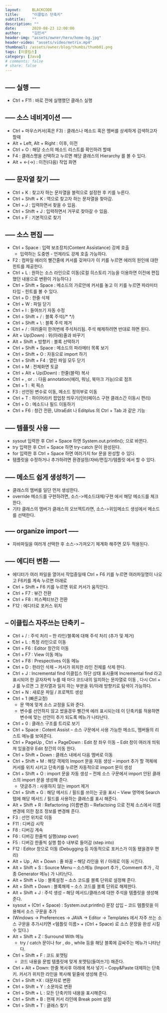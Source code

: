 ```yaml
---
layout:     BLACKCODE
title:      "이클립스 단축키"
subtitle:   ""
description: ""
date:       2020-08-23 12:00:00
author:     "김민서"
header-img: "assets/owner/hero/home-bg.jpg"
header-video: "assets/video/metrix.mp4"
thumbnail: /assets/owner/blog/thumbs/thumb01.png
tags: [이클립스]
category: [Java]
# comments: false
# share: false
---
```


## —– 실행 —–
- Ctrl + F11 : 바로 전에 실행했던 클래스 실행

## —– 소스 네비게이션 —–
- Ctrl + 마우스커서(혹은 F3) : 클래스나 메소드 혹은 멤버를 상세하게 검색하고자 할때
- Alt + Left, Alt + Right : 이후, 이전
- Ctrl + O : 해당 소스의 메소드 리스트를 확인하려 할때
- F4 : 클래스명을 선택하고 누르면 해당 클래스의 Hierarchy 를 볼 수 있다.
- Alt + <-(->) : 이전(다음) 작업 화면
## —– 문자열 찾기 —–
- Ctrl + K : 찾고자 하는 문자열을 블럭으로 설정한 후 키를 누른다.
- Ctrl + Shift + K : 역으로 찾고자 하는 문자열을 찾아감.
- Ctrl + J : 입력하면서 찾을 수 있음.
- Ctrl + Shift + J : 입력하면서 거꾸로 찾아갈 수 있음.
- Ctrl + F : 기본적으로 찾기
## —– 소스 편집 —–
- Ctrl + Space : 입력 보조장치(Content Assistance) 강제 호출
    - 입력하는 도중엔 - 언제라도 강제 호출 가능하다.
- F2 : 컴파일 에러의 빨간줄에 커서를 갖져다가 이 키를 누르면 에러의 원인에 대한  힌트를 제공한다.
- Ctrl + L : 원하는 소스 라인으로 이동(로컬 히스토리 기능을 이용하면 이전에 편집했던 내용으로 변환이 가능하다.)
- Ctrl + Shift + Space : 메소드의 가로안에 커서를 놓고 이 키를 누르면 파라미터 타입 - 힌트를 볼 수 있다.
- Ctrl + D : 한줄 삭제
- Ctrl + W : 파일 닫기
- Ctrl + I : 들여쓰기 자동 수정
- Ctrl + Shift + / : 블록 주석(/* */)
- Ctrl + Shift + \ : 블록 주석 제거
- Ctrl + / : 여러줄이 한꺼번에 주석처리됨. 주석 해제하려면 반대로 하면 된다.
- Alt + Up(Down) : 위(아래)줄과 바꾸기
- Alt + Shift + 방향키 : 블록 선택하기
- Ctrl + Shift + Space : 메소드의 파라메터 목록 보기
- Ctrl + Shift + O : 자동으로 import 하기
- Ctrl + Shift + F4 : 열린 파일 모두 닫기
- Ctrl + M : 전체화면 토글
- Ctrl + Alt + Up(Down) : 한줄(블럭) 복사
- Ctrl + , or . : 다음 annotation(에러, 워닝, 북마크 가능)으로 점프
- Ctrl + 1 : 퀵 픽스
- F3 : 선언된 변수로 이동, 메소드 정의부로 이동
- Ctrl + T : 하이어라키 팝업창 띄우기(인터페이스 구현 클래스간 이동시 편리)
- Ctrl + O : 메소드나 필드 이동하기
- Ctrl + F6 : 창간 전환, UltraEdit 나 Editplus 의 Ctrl + Tab 과 같은 기능
## —– 템플릿 사용 —–
- sysout 입력한 후 Ctrl + Space 하면 System.out.println(); 으로 바뀐다.
- try 입력한 후 Ctrl + Space 하면 try-catch 문이 완성된다.
- for 입력한 후 Ctrl + Space 하면 여러가지 for 문을 완성할 수 있다.
- 템플릿을 수정하거나 추가하려면 환경설정/자바/편집기/템플릿 에서 할 수 있다.
## —– 메소드 쉽게 생성하기 —–
- 클래스의 멤버를 일단 먼저 생성한다.
- override 메소드를 구현하려면, 소스->메소드대체/구현 에서 해당 메소드를 체크한다.
- 기타 클래스의 멤버가 클래스의 오브젝트라면, 소스->위임메소드 생성에서 메소드를 선택한다.
## —– organize import —–
- 자바파일을 여러개 선택한 후 소스->가져오기 체계화 해주면 모두 적용된다.
## —– 에디터 변환 —–
- 에디터가 여러 파일을 열어서 작업중일때 Ctrl + F6 키를 누르면 여러파일명이 나오고 F6키를 계속 누르면 아래로
- Ctrl + Shift + F6 키를 누르면 위로 커서가 움직인다.
- Ctrl + F7 : 뷰간 전환
- Ctrl + F8 : 퍼스펙티브간 전환
- F12 : 에디터로 포커스 위치
## – 이클립스 자주쓰는 단축키 –
- Ctrl + / : 주석 처리 – 한 라인/블록에 대해 주석 처리 (추가 및 제거)
- Ctrl + L : 특정 라인으로 이동
- Ctrl + F6 : Editor 창간의 이동
- Ctrl + F7 : View 이동 메뉴
- Ctrl + F8 : Prespectives 이동 메뉴
- Ctrl + D : 한라인 삭제 – 커서가 위치한 라인 전체를 삭제 한다.
- Ctrl + J : Incremental find 이클립스 하단 상태 표시줄에 Incremental find 라고 표시되어 한 글자자씩 누를 때 마다 코드내의 일치하는 문자열로 이동 , 다시 Ctrl + J 를 누르면 그 문자열과 일치 하는 부분을 위/아래 방향키로 탐색이 가능하다.
- Ctrl + N : 새로운 파일 / 프로젝트 생성
- Ctrl + 1 (빠른교정) 
    - 문 맥에 맞게 소스 교정을 도와 준다. 
    - 변수를 선언하지 않고 썼을경우 빨간색 에러 표시되는데 이 단축키를 적용하면 변수에 맞는 선언이 추가 되도록 메뉴가 나타난다.
- Ctrl + 0 : 클래스 구조를 트리로 보기
- Ctrl + Space :  Cotent Assist – 소스 구문에서 사용 가능한 메소드, 멤버들의 리스트 메뉴를 보여준다.
- Ctrl + PageUp , Ctrl + PageDown : Edit 창 좌우 이동 
    – Edit 창이 여러개 띄워져 있을경우 Edit 창간의 이동 한다.
- Ctrl + Shift + Down : 클래스 내에서 다음 멤버로 이동
- Ctrl + Shift + M : 해당 객체의 Import 문을 자동 생성 
    – import 추가 할 객체에 커서를 위치 시키고 단축키를 누르면 자동적으로 import 문이 생성
- Ctrl + Shift + O : import 문을 자동 생성 
    – 전체 소스 구문에서 import 안된 클래스의 import 문을 생성해 준다.
    - 댓글추가 : 사용하지 않는 import 제거
- Ctrl + Shift + G : 해당 메서드 / 필드를 쓰이는 곳을 표시 
    – View 영역에 Search 탭에 해당 메서드 / 필드를 사용하는 클래스를 표시 해준다.
- Alt + Shift + R : Refactoring (이름변경) 
    – Refactoing 으로 전체 소스에서 이름변경에 의한 참조 정보를 변경해 준다.
- F3 : 선언 위치로 이동
- F11 : 디버깅 시작
- F8 : 디버깅 계속
- F6 : 디버깅 한줄씩 실행(step over)
- F5 : 디버깅 한줄씩 실행 함수 내부로 들어감 (step into)
- F12 : Editor 창으로 이동 (Debugging 등 자동적으로 포커스가 이동 됐을경우 편리)
- Alt + Up , Alt + Down : 줄 바꿈 – 해당 라인을 위 / 아래로 이동 시킨다.
- Alt + Shift + S : Source Menu – 소스메뉴 (Import 추가 , Comment 추가 , 각종 Generator 메뉴) 가 나타난다.
- Alt + Shift + Up : 블록설정 – 소스 코드를 블록 단위로 설정해 준다.
- Alt + Shift + Down : 블록해제 – 소스 코드를 블록 단위로 해제한다.
- Alt + Shift + J : 주석 생성 – 해당 메서드/클래스에 대한 주석을 템플릿을 생성해 준다.
- sysout + (Ctrl + Space) : System.out.println() 문장 삽입 – 코드 템플릿을 이용해서 소스 구문을 추가
- (Windows -> Preferences -> JAVA -> Editor -> Templates 에서 자주 쓰는 소스 구문을 추가시키면 <템플릿 이름> + (Ctrl + Space) 로 소스 문장을 완성 시킬 수 있다.)
- Alt + Shift + Z : Surround With 메뉴 
    -  try / catch 문이나 for , do , while 등을 해당 블록에 감싸주는 메뉴가 나타난다.
- Ctrl + Shift + F : 코드 포맷팅 
    - 코드 내용을 문법 템플릿에 맞게 포맷팅(들여쓰기) 해준다.
- Ctrl + Alt + Down: 한줄 복사후 아래에 복사 넣기 – Copy&Paste 대체하는 단축키. 커서가 위치한 라인을 복사해 밑줄에 생성해 준다.
- Ctrl + Shift +X : 대문자로 변환
- Ctrl + Shift + Y : 소문자로 변환
- Ctrl + Shift + L : 모든 단축키의 내용을 표시해준다.
- Ctrl + Shift + B : 현재 커서 라인에 Break point 설정
- Ctrl + Shift + T : 클래스 찾기